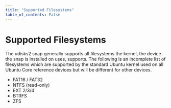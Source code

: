 ```yaml
---
title: "Supported Filesystems"
table_of_contents: False
---
```


# Supported Filesystems

The udisks2 snap generally supports all filesystems the kernel, the device
the snap is installed on uses, supports. The following is an incomplete list
of filesystems which are supported by the standard Ubuntu kernel used on all
Ubuntu Core reference devices but will be different for other devices.

 * FAT16 / FAT32
 * NTFS (read-only)
 * EXT 2/3/4
 * BTRFS
 * ZFS
